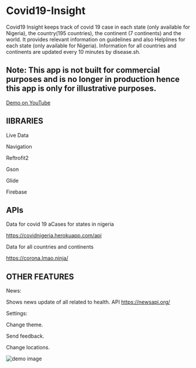 # Covid19-Insight


Covid19 Insight keeps track of covid 19 case in each state (only available for Nigeria), the country(195 countries), the continent (7 continents) and the world.
It provides relevant information on guidelines and also Helplines for each state (only available for Nigeria). Information for all countries and continents are updated every 10 minutes by disease.sh.


## Note: This app is not built for commercial purposes and is no longer in production hence this app is only for illustrative purposes.


 [Demo on YouTube](https://youtu.be/9q7elJWsRjg)



## lIBRARIES

Live Data

Navigation

Reftrofit2

Gson

Glide

Firebase




## APIs

Data for covid 19 aCases for states in nigeria

https://covidnigeria.herokuapp.com/api


Data for all countries and continents

https://corona.lmao.ninja/



## OTHER FEATURES

News:

Shows news update of all related to health.
API https://newsapi.org/


Settings:  

Change theme.

Send feedback.

Change locations.



![demo image](https://github.com/commitware/Covid19-Insight-Nigeria/blob/master/screenshot%20(6).jpg)














